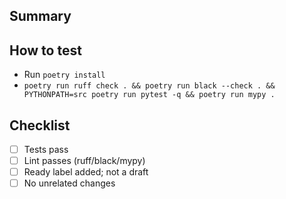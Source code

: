 ## Summary

## How to test
- Run `poetry install`
- `poetry run ruff check . && poetry run black --check . && PYTHONPATH=src poetry run pytest -q && poetry run mypy .`

## Checklist
- [ ] Tests pass
- [ ] Lint passes (ruff/black/mypy)
- [ ] Ready label added; not a draft
- [ ] No unrelated changes
